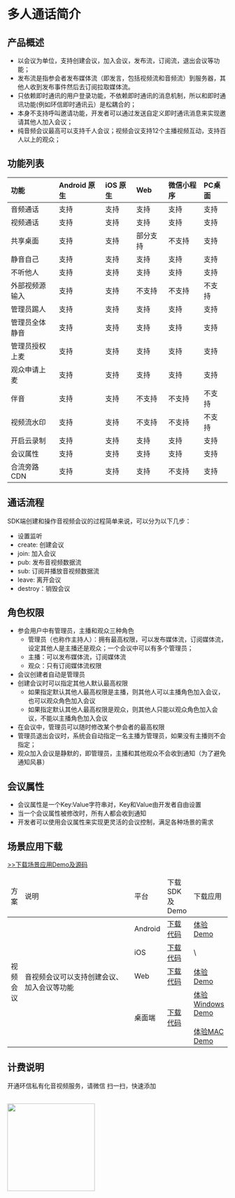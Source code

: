 # 多人通话简介

## 产品概述

- 以会议为单位，支持创建会议，加入会议，发布流，订阅流，退出会议等功能；
- 发布流是指参会者发布媒体流（即发言，包括视频流和音频流）到服务器，其他人收到发布事件然后去订阅拉取媒体流。
- 只依赖即时通讯的用户登录功能，不依赖即时通讯的消息机制，所以和即时通讯功能(例如环信即时通讯云）是松耦合的；
- 本身不支持呼叫邀请功能，开发者可以通过发送自定义即时通讯消息来实现邀请其他人加入会议；
- 纯音频会议最高可以支持千人会议；视频会议支持12个主播视频互动，支持百人以上的观众；

## 功能列表

| 功能           | Android 原生 | iOS 原生 | Web      | 微信小程序 | PC桌面 |
| :------------- | :----------- | :------- | :------- | :--------- | :----- |
| 音频通话       | 支持         | 支持     | 支持     | 支持       | 支持   |
| 视频通话       | 支持         | 支持     | 支持     | 支持       | 支持   |
| 共享桌面       | 支持         | 支持     | 部分支持 | 不支持     | 支持   |
| 静音自己       | 支持         | 支持     | 支持     | 支持       | 支持   |
| 不听他人       | 支持         | 支持     | 支持     | 支持       | 支持   |
| 外部视频源输入 | 支持         | 支持     | 不支持   | 不支持     | 不支持 |
| 管理员踢人     | 支持         | 支持     | 支持     | 支持       | 支持   |
| 管理员全体静音 | 支持         | 支持     | 支持     | 支持       | 支持   |
| 管理员授权上麦 | 支持         | 支持     | 支持     | 支持       | 支持   |
| 观众申请上麦   | 支持         | 支持     | 支持     | 支持       | 支持   |
| 伴音           | 支持         | 支持     | 不支持   | 不支持     | 不支持 |
| 视频流水印     | 支持         | 支持     | 不支持   | 不支持     | 不支持 |
| 开启云录制     | 支持         | 支持     | 支持     | 支持       | 支持   |
| 会议属性       | 支持         | 支持     | 支持     | 支持       | 支持   |
| 合流旁路CDN    | 支持         | 支持     | 支持     | 不支持     | 支持   |

## 通话流程

SDK端创建和操作音视频会议的过程简单来说，可以分为以下几步：

- 设置监听
- create: 创建会议
- join: 加入会议
- pub: 发布音视频数据流
- sub: 订阅并播放音视频数据流
- leave: 离开会议
- destroy：销毁会议

## 角色权限

- 参会用户中有管理员，主播和观众三种角色
  - 管理员（也称作主持人）：拥有最高权限，可以发布媒体流，订阅媒体流，设定其他人是主播还是观众；一个会议中可以有多个管理员；
  - 主播：可以发布媒体流，订阅媒体流
  - 观众：只有订阅媒体流权限
- 会议创建者自动是管理员
- 创建会议时可以指定其他人默认最高权限
  - 如果指定默认其他人最高权限是主播，则其他人可以主播角色加入会议，也可以观众角色加入会议
  - 如果指定默认其他人最高权限是观众，则其他人只能以观众角色加入会议，不能以主播角色加入会议
- 在会议中，管理员可以随时修改某个参会者的最高权限
- 管理员退出会议时，系统会自动指定一名主播为管理员，如果没有主播则不会指定；
- 观众加入会议是静默的，即管理员，主播和其他观众不会收到通知（为了避免通知风暴）

## 会议属性

- 会议属性是一个Key:Value字符串对，Key和Value由开发者自由设置
- 当一个会议属性被修改时，所有人都会收到通知
- 开发者可以使用会议属性来实现更灵活的会议控制，满足各种场景的需求

## 场景应用下载

[>>下载场景应用Demo及源码](common_clientsdk.html#场景demo及源码下载)


<table>
<thead>
<tr>
<td>方案</td><td width="250px">说明</td><td>平台</td><td>下载SDK及Demo</td><td>下载应用</td>
</tr>
</thead>
<tbody>
<tr>
<td rowspan="4">视频会议</td><td rowspan="4">音视频会议可以支持创建会议、加入会议等功能</td><td>Android</td><td><a href="https://github.com/easemob/videocall-android">下载代码</a></td><td><a href="https://download-sdk.oss-cn-beijing.aliyuncs.com/mp/rtcdemo/videocall-android.apk">体验Demo</a></td>
</tr>
<tr>
<td>iOS</td><td><a href="https://github.com/easemob/videocall-ios">下载代码</a></td><td>\</td>
</tr>
<tr>
<td>Web</td><td><a href="https://github.com/easemob/videocall-web">下载代码</a></td><td><a href="https://zim-rtc.easemob.com:12007/">体验Demo</a></td>
</tr>
<tr>
<td>桌面端</td><td><a href="https://github.com/easemob/videocall-web">下载代码</a></td><td><a href="https://download-sdk.oss-cn-beijing.aliyuncs.com/mp/rtcdemo/%E7%8E%AF%E4%BF%A1%E8%A7%86%E9%A2%91%E4%BC%9A%E8%AE%AE.2.0.1.win.setup.exe">体验Windows Demo</a><br><br><a href="https://download-sdk.oss-cn-beijing.aliyuncs.com/mp/rtcdemo/%E7%8E%AF%E4%BF%A1%E8%A7%86%E9%A2%91%E4%BC%9A%E8%AE%AE.2.0.1.mac.dmg">体验MAC Demo</a></td>
</tr>
<!--
<tr>
<td rowspan="3">互动白板</td><td rowspan="3">互动白板可以进行多人实时互动，支持画笔、文本、图形、文档上传等功能</td><td>Android</td><td><a href="https://github.com/easemob/whiteboard_demo_android">下载代码</a></td><td>\</td>
</tr>
<tr>
<td>iOS</td><td><a href="https://github.com/easemob/whiteboard_demo_ios">下载代码</a></td><td>\</td>
</tr>
<tr>
<td>Web</td><td><a href="https://github.com/easemob/whiteboard_demo_web">下载代码</a></td><td>\</td>
</tr>
-->
<!--
<tr>
<td rowspan="2">语音连麦聊天室</td><td rowspan="2">支持创建房间，上下麦，送礼物，声音美声，空间音效，表情图片文字聊天等</td><td>Android</td><td><a href="https://github.com/easemob/liveroom-android">下载代码</a></td><td></td>
</tr>
<tr>
<td>iOS</td><td><a href="https://github.com/easemob/liveroom-ios">下载代码</a></td><td>\</td>
</tr>
-->
</tbody>
</table>

<!--
### “环信视频会议”demo

**Demo 下载**

Demo下载请见： [demo下载](https://www.easemob.com/download/rtc)


**Demo 源码**

我们在 Github 已经提供了一套完整的 Demo，大家可以在 Github 上获取。

- [Android](https://github.com/easemob/videocall-android)

- [iOS](https://github.com/easemob/videocall-ios)

- [Web](https://github.com/easemob/videocall-web)

- [桌面](https://github.com/easemob/videocall-web) （桌面端使用electron打包了web端的代码，跟web端是同一套代码）

在 Demo 的基础上，开发者只需要不到1周的时间，对 UI 和功能做简单修改即可准备测试上线。


**Demo 功能介绍**

“环信视频会议”demo是面向开发者的，以演示基本API调用为目的的demo。而不是用来演示一个视频会议的完整功能以及对应的UI/UE设计。

***创建或加入房间***

在本页面，输入一个不存在的房间号和密码，可以创建新房间

如果输入当前存在的房间号，则加入现有房间

请注意，请选择“以主播身份进入房间”。“以观众身份进入房间”属于环信多人音视频互动直播API的一部分，使用说明请见 [环信多人音视频互动直播集成介绍](http://docs-im.easemob.com/im/other/integrationcases/interactive-broadcast)

![img](https://docs-im.easemob.com/_media/im/other/integrationcases/meeting-demo4.jpeg?w=360&tok=045696)

***音视频会议主界面***

在音视频会议的主界面，演示了以下功能：

- 打开或关闭麦克风。

- 打开或关闭摄像头。切换前后摄像头。

- 查看当前会议室参会人员名单

- 踢人

- 上麦、下麦

- 退出会议室

请注意，“上麦/下麦”属于环信多人音视频互动直播API的一部分，使用说明请见 [环信多人音视频互动直播集成介绍](http://docs-im.easemob.com/im/other/integrationcases/interactive-broadcast)

![img](https://docs-im.easemob.com/_media/im/other/integrationcases/meeting-demo5.jpeg?w=360&tok=cc0510)


### 体验环信即时通讯demo中的音视频会议

环信即时通讯IM demo中也实现了音视频会议功能，您可以下载即时通讯demo对其中的音视频功能进行体验。

**Demo 下载**

Demo下载请见： [下载](https://www.easemob.com/download/im)


**Demo 源码**

Demo源代码请见下载页： [下载](https://www.easemob.com/download/im)

在 Demo 的基础上，开发者只需要不到1周的时间，对 UI 和功能做简单修改即可准备测试上线。


**Demo 功能介绍**

“环信官方demo”演示了一对一音视频，也演示了类似微信群聊的方式发起多人音视频会议。

下载demo后，在联系人tab，点击多人视频，选择普通会议或者混音会议（注：不需要理解这这2种会议的含义。这2种会议模式在新版本API中已经取消了），即可体验。

![img](https://docs-im.easemob.com/_media/im/other/integrationcases/meeting-demo3.png?w=640&tok=e42f8b)

### 互动白板demo

**Demo 下载**

Demo下载请见： [demo下载](https://www.easemob.com/download/rtc)


**Demo 源码**

我们在 Github 已经提供了一套完整的 Demo，大家可以在 Github 上获取。

- [Android](https://github.com/easemob/whiteboard_demo_android)

- [iOS](https://github.com/easemob/whiteboard_demo_ios)

在 Demo 的基础上，开发者可以快速在自己的应用中集成白板功能。


**Demo 功能介绍** 更多关于白板的功能介绍，请参见： [互动白板](whiteboard_introduction.html)
-->
## 计费说明

<span>开通环信私有化音视频服务，请微信 扫一扫，快速添加</span>

<br/>
<img src="@static/images/privitization/deploy_wechat_code.jpg" width="200" />
